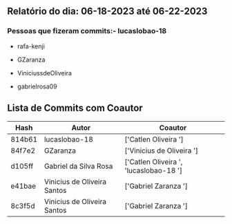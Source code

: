 ## Relatório do dia: 06-18-2023 até 06-22-2023

### Pessoas que fizeram commits:- lucaslobao-18

- rafa-kenji

- GZaranza

- ViniciussdeOliveira

- gabrielrosa09

## Lista de Commits com Coautor

| Hash | Autor | Coautor |
|------|-------|---------|
|814b61|lucaslobao-18|['Catlen Oliveira ']|
|84f7e2|GZaranza|['Vinicius de Oliveira ']|
|d105ff|Gabriel da Silva Rosa|['Catlen Oliveira ', 'lucaslobao-18 ']|
|e41bae|Vinicius de Oliveira Santos|['Gabriel Zaranza ']|
|8c3f5d|Vinicius de Oliveira Santos|['Gabriel Zaranza ']|


